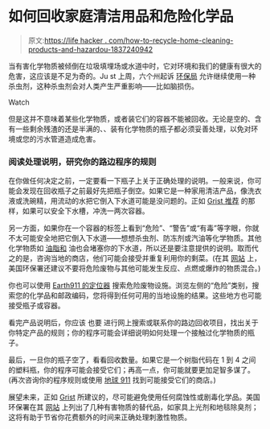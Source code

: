 # 如何回收家庭清洁用品和危险化学品

> 原文:[https://life hacker . com/how-to-recycle-home-cleaning-products-and-hazardou-1837240942](https://lifehacker.com/how-to-recycle-household-cleaning-products-and-hazardou-1837240942)

当有害化学物质被倾倒在垃圾填埋场或水道中时，它对环境和我们的健康有很大的危害，这应该是不足为奇的。Ju st 上周，六个州起诉 [环保局](https://thehill.com/policy/energy-environment/456560-epa-sued-over-decision-to-allow-use-of-pesticide-tied-to-brain) 允许继续使用一种杀虫剂，这种杀虫剂会对人类产生严重影响——比如脑损伤。

Watch

但是这并不意味着某些化学物质，或者装它们的容器不能被回收。无论是空的、含有一些剩余残渣的还是半满的、、装有化学物质的瓶子都必须妥善处理，以免对环境或您的污水管道造成危害。

### 阅读处理说明，研究你的路边程序的规则

在你做任何决定之前，一定要看一下瓶子上关于正确处理的说明。一般来说，你可能会发现在回收瓶子之前最好先把瓶子倒空。如果它是一种家用清洁产品，像洗衣液或洗碗精，用流动的水把它倒入下水道可能是没问题的。正如 [Grist 推荐](https://grist.org/living/ask-umbra-is-it-ok-to-recycle-bottles-that-have-been-full-of-chemicals/) 的那样，如果可以安全下水槽，冲洗一两次容器。

另一方面，如果你在一个容器的标签上看到“危险”、“警告”或“有毒”等字眼，你就不太可能安全地把它倒入下水道——想想杀虫剂、防冻剂或汽油等化学物质。其他化学物质如 [油脂和](https://lifehacker.com/how-to-properly-dispose-of-grease-and-oil-1570863303) 油也会堵塞你的下水道，所以还是要注意提供的说明。取而代之的是，咨询当地的商店，他们可能会接受并重复利用你的剩菜。(在其 [网站](https://www.epa.gov/hw/household-hazardous-waste-hhw#MGMT) 上，美国环保署还建议不要将危险废物与其他可能发生反应、点燃或爆炸的物质混合。)

你也可以使用 [Earth911 的定位器](https://search.earth911.com/) 搜索危险废物设施。浏览左侧的“危险”类别，搜索您的化学品和邮政编码，您将得到任何可用的当地设施的结果。这些地方也可能接受瓶子或容器。

看完产品说明后，你应该 也要 进行网上搜索或联系你的路边回收项目，找出关于你特定产品的规则；你的程序可能会详细说明如何处理一个接触过化学物质的瓶子。

最后，一旦你的瓶子空了，看看回收数量。如果它是一个树脂代码在 1 到 4 之间的塑料瓶，你的程序可能会接受它们；再高一点，你可能就要更加足智多谋了。(再次咨询你的程序规则或使用 [地球 911](https://search.earth911.com/) 找到可能接受它们的商店。)

展望未来，正如 [Grist](https://grist.org/living/ask-umbra-is-it-ok-to-recycle-bottles-that-have-been-full-of-chemicals/) 所建议的，尽可能避免使用任何腐蚀性或剧毒化学品。美国环保署在其 [网站](https://www.epa.gov/hw/household-hazardous-waste-hhw#MGMT) 上列出了几种有害物质的替代品，如家具上光剂和地毯除臭剂；这将有助于节省你花费额外的时间来正确处理刺激性物质。